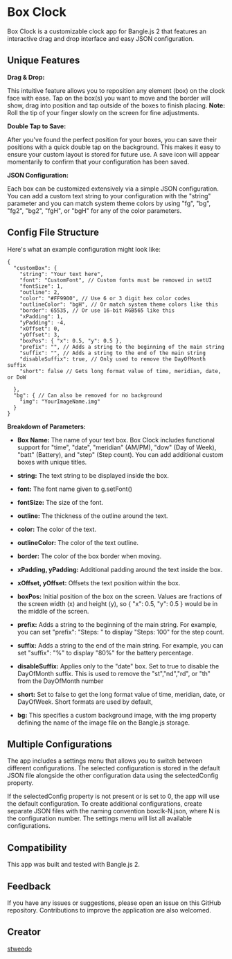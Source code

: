 # Box Clock

Box Clock is a customizable clock app for Bangle.js 2 that features an interactive drag and drop interface and easy JSON configuration.

## Unique Features

__Drag & Drop:__

This intuitive feature allows you to reposition any element (box) on the clock face with ease. Tap on the box(s) you want to move and the border will show, drag into position and tap outside of the boxes to finish placing. **Note:** Roll the tip of your finger slowly on the screen for fine adjustments.

__Double Tap to Save:__

After you've found the perfect position for your boxes, you can save their positions with a quick double tap on the background. This makes it easy to ensure your custom layout is stored for future use. A save icon will appear momentarily to confirm that your configuration has been saved.

__JSON Configuration:__

Each box can be customized extensively via a simple JSON configuration. You can add a custom text string to your configuration with the "string" parameter and you can match system theme colors by using "fg", "bg", "fg2", "bg2", "fgH", or "bgH" for any of the color parameters.

## Config File Structure

Here's what an example configuration might look like:

```
{
  "customBox": {
    "string": "Your text here",
    "font": "CustomFont", // Custom fonts must be removed in setUI
    "fontSize": 1,
    "outline": 2,
    "color": "#FF9900", // Use 6 or 3 digit hex color codes
    "outlineColor": "bgH", // Or match system theme colors like this
    "border": 65535, // Or use 16-bit RGB565 like this
    "xPadding": 1,
    "yPadding": -4,
    "xOffset": 0,
    "yOffset": 3,
    "boxPos": { "x": 0.5, "y": 0.5 },
    "prefix": "", // Adds a string to the beginning of the main string
    "suffix": "", // Adds a string to the end of the main string
    "disableSuffix": true, // Only used to remove the DayOfMonth suffix
    "short": false // Gets long format value of time, meridian, date, or DoW

  },
  "bg": { // Can also be removed for no background
    "img": "YourImageName.img"
  }
}
```

__Breakdown of Parameters:__

* **Box Name:** The name of your text box. Box Clock includes functional support for "time", "date", "meridian" (AM/PM), "dow" (Day of Week), "batt" (Battery), and "step" (Step count). You can add additional custom boxes with unique titles.

* **string:** The text string to be displayed inside the box.

* **font:** The font name given to g.setFont()

* **fontSize:** The size of the font.

* **outline:** The thickness of the outline around the text.

* **color:** The color of the text.

* **outlineColor:** The color of the text outline.

* **border:** The color of the box border when moving.

* **xPadding, yPadding:** Additional padding around the text inside the box.

* **xOffset, yOffset:** Offsets the text position within the box.

* **boxPos:** Initial position of the box on the screen. Values are fractions of the screen width (x) and height (y), so { "x": 0.5, "y": 0.5 } would be in the middle of the screen.

* **prefix:** Adds a string to the beginning of the main string. For example, you can set "prefix": "Steps: " to display "Steps: 100" for the step count.

* **suffix:** Adds a string to the end of the main string. For example, you can set "suffix": "%" to display "80%" for the battery percentage.

* **disableSuffix:** Applies only to the "date" box. Set to true to disable the DayOfMonth suffix. This is used to remove the "st","nd","rd", or "th" from the DayOfMonth number

* **short:** Set to false to get the long format value of time, meridian, date, or DayOfWeek. Short formats are used by default, 

* **bg:** This specifies a custom background image, with the img property defining the name of the image file on the Bangle.js storage.

## Multiple Configurations

The app includes a settings menu that allows you to switch between different configurations. The selected configuration is stored in the default JSON file alongside the other configuration data using the selectedConfig property.

If the selectedConfig property is not present or is set to 0, the app will use the default configuration. To create additional configurations, create separate JSON files with the naming convention boxclk-N.json, where N is the configuration number. The settings menu will list all available configurations.

## Compatibility

This app was built and tested with Bangle.js 2.

## Feedback

If you have any issues or suggestions, please open an issue on this GitHub repository. Contributions to improve the application are also welcomed.

## Creator

[stweedo](https://github.com/stweedo)
